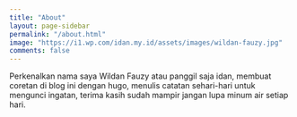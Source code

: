 ```yaml
---
title: "About"
layout: page-sidebar
permalink: "/about.html"
image: "https://i1.wp.com/idan.my.id/assets/images/wildan-fauzy.jpg"
comments: false
---
```

Perkenalkan nama saya Wildan Fauzy atau panggil saja idan, membuat coretan di blog ini dengan hugo, menulis catatan sehari-hari untuk mengunci ingatan, terima kasih sudah mampir jangan lupa minum air setiap hari.
